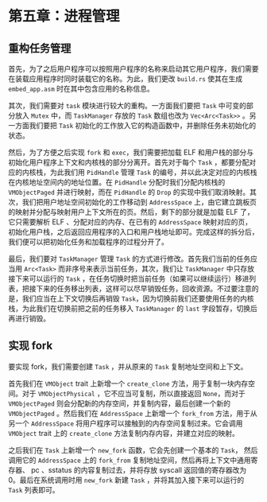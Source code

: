 # 第五章：进程管理

## 重构任务管理

首先，为了之后用户程序可以按照用户程序的名称来启动其它用户程序，我们需要在装载应用程序时同时装载它的名称。为此，我们更改 `build.rs` 使其在生成 `embed_app.asm` 时在其中包含应用的名称信息。

其次，我们需要对 `task` 模块进行较大的重构。一方面我们要把 `Task` 中可变的部分放入 `Mutex` 中，而 `TaskManager` 存放的 `Task` 数组也改为 `Vec<Arc<Task>>` 。另一方面我们要把 `Task` 初始化的工作放入它的构造函数中，并删除任务未初始化的状态。

然后，为了方便之后实现 `fork` 和 `exec`，我们需要把加载 ELF 和用户栈的部分与初始化用户程序上下文和内核栈的部分分离开。首先对于每个 `Task` ，都要分配对应的内核栈，为此我们用 `PidHandle` 管理 `Task` 的编号，并以此决定对应的内核栈在内核地址空间内的地址位置。在 `PidHandle` 分配时我们分配内核栈的  `VMObjectPaged` 并进行映射，而在 `PidHandle` 的 `Drop` 的实现中我们取消映射。其次，我们把用户地址空间初始化的工作移动到 `AddressSpace` 上，由它建立跳板页的映射并分配与映射用户上下文所在的页。然后，剩下的部分就是加载 ELF 了，它只需要解析 ELF 、分配对应的内存、在已有的 `AddressSpace` 映射对应的页，初始化用户栈，之后返回应用程序的入口和用户栈地址即可。完成这样的拆分后，我们便可以把初始化任务和加载程序的过程分开了。

最后，我们要对 `TaskManager` 管理 `Task` 的方式进行修改。首先我们当前的任务应当用 `Arc<Task>` 而非序号来表示当前任务，其次，我们让 `TaskManager` 中只存放接下来可以运行的 `Task` ，在任务切换时把当前任务（如果可以继续运行）移进列表，把接下来的任务移出列表，这样可以尽早销毁任务，回收资源。不过要注意的是，我们应当在上下文切换后再销毁 `Task`，因为切换前我们还要使用任务的内核栈，为此我们在切换前把之前的任务移入 `TaskManager` 的 `last` 字段暂存，切换后再进行销毁。

## 实现 fork

要实现 fork，我们需要创建 `Task` ，并从原来的 `Task` 复制地址空间和上下文。

首先我们在 `VMObject` trait 上新增一个 `create_clone` 方法，用于复制一块内存空间。对于 `VMObjectPhysical` ，它不应当可复制，所以直接返回 `None`，而对于 `VMObjectPaged` 则会分配新的内存空间，并复制内容，最后创建一个新的 `VMObjectPaged` 。然后我们在 `AddressSpace` 上新增一个 `fork_from` 方法，用于从另一个 `AddressSpace` 将用户程序可以接触到的内存空间复制过来。它会调用 `VMObject` trait 上的 `create_clone` 方法复制内存内容，并建立对应的映射。

之后我们在 `Task` 上新增一个 `new_fork` 函数，它会先创建一个基本的 `Task`， 然后调用它的 `AddressSpace` 上的 `fork_from` 复制地址空间，然后再将上下文中通用寄存器、 pc 、sstatus 的内容复制过去，并将存放 syscall 返回值的寄存器改为 0。最后在系统调用时用 `new_fork` 新建 `Task` ，并将其加入接下来可以运行的 `Task` 列表即可。